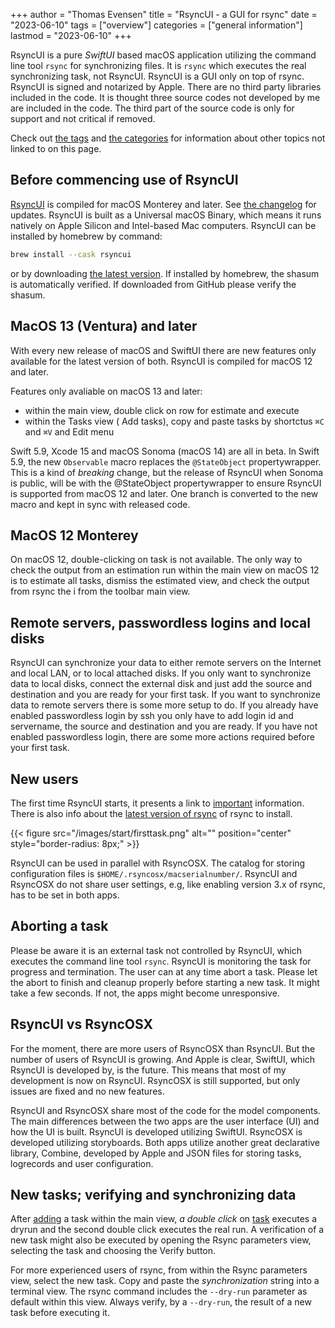 +++
author = "Thomas Evensen"
title = "RsyncUI - a GUI for rsync"
date = "2023-06-10"
tags = ["overview"]
categories = ["general information"]
lastmod = "2023-06-10"
+++

RsyncUI is a pure *SwiftUI* based macOS application utilizing the command line tool `rsync` for synchronizing files. It is `rsync` which executes the real synchronizing task, not RsyncUI. RsyncUI is a GUI only on top of rsync. RsyncUI is signed and notarized by Apple. There are no third party libraries included in the code. It is thought three source codes not developed by me are included in the code. The third part of the source code is only for support and not critical if removed.

Check out  [the tags](/tags) and [the categories](/categories) for information about other topics not linked to on this page.

## Before commencing use of RsyncUI

[RsyncUI](https://github.com/rsyncOSX/RsyncUI/releases) is compiled for macOS Monterey and later. See [the changelog](/post/changelog/) for updates. RsyncUI is built as a Universal macOS Binary, which means it runs natively on Apple Silicon and Intel-based Mac computers. RsyncUI can be installed by homebrew by command:

```bash
brew install --cask rsyncui
```

or by downloading  [the latest version](https://github.com/rsyncOSX/RsyncUI/releases). If installed by homebrew, the shasum is automatically verified. If downloaded from GitHub please verify the shasum.

## MacOS 13 (Ventura) and later

With every new release of macOS and SwiftUI there are new features only available for the latest version of both. RsyncUI is compiled for macOS 12 and later.

Features only avaliable on macOS 13 and later:

- within the main view, double click on row for estimate and execute
- within the Tasks view ( Add tasks),  copy and paste tasks by shortctus `⌘C` and  `⌘V` and Edit menu

Swift 5.9, Xcode 15 and macOS Sonoma (macOS 14) are all in beta. In Swift 5.9, the new `Observable` macro replaces the `@StateObject` propertywrapper. This is a kind of *breaking* change, but the release of RsyncUI when Sonoma is public, will be with the @StateObject propertywrapper to ensure RsyncUI is supported from macOS 12 and later. One branch is converted to the new macro and kept in sync with released code. 

## MacOS 12 Monterey

On macOS 12, double-clicking on task is not available. The only way to check the output from an estimation run within the main view on macOS 12 is to estimate all tasks, dismiss the estimated view, and check the output from rsync the i from the toolbar main view.

## Remote servers, passwordless logins and local disks

RsyncUI can synchronize your data to either remote servers on the Internet and local LAN, or to local attached disks. If you only want to synchronize data to local disks, connect the external disk and just add the source and destination and you are ready for your first task. If you want to synchronize data to remote servers there is some more setup to do. If you already have enabled passwordless login by ssh you only have to add login id and servername, the source and destination and you are ready. If you have not enabled passwordless login, there are some more actions required before your first task.

## New users

The first time RsyncUI starts, it presents a link to [important](/post/important/) information. There is also info about the [latest version of rsync](/post/rsync/) of rsync to install.

{{< figure src="/images/start/firsttask.png" alt="" position="center" style="border-radius: 8px;" >}}

RsyncUI can be used in parallel with RsyncOSX. The catalog for storing configuration files is `$HOME/.rsyncosx/macserialnumber/`. RsyncUI and RsyncOSX do not share user settings, e.g, like enabling version 3.x of rsync, has to be set in both apps.

## Aborting a task

Please be aware it is an external task not controlled by RsyncUI, which executes the command line tool `rsync`. RsyncUI is monitoring the task for progress and termination. The user can at any time abort a task. Please let the abort to finish and cleanup properly before starting a new task. It might take a few seconds. If not, the apps might become unresponsive.

## RsyncUI vs RsyncOSX

For the moment, there are more users of RsyncOSX than RsyncUI. But the number of users of RsyncUI is growing. And Apple is clear, SwiftUI, which RsyncUI is developed by, is the future. This means that most of my development is now on RsyncUI. RsyncOSX is still supported, but only issues are fixed and no new features.

RsyncUI and RsyncOSX share most of the code for the model components. The main differences between the two apps are the user interface (UI) and how the UI is built. RsyncUI is developed utilizing SwiftUI. RsyncOSX is developed utilizing storyboards. Both apps utilize another great declarative library, Combine, developed by Apple and JSON files for storing tasks, logrecords and user configuration.

## New tasks; verifying and synchronizing data

After  [adding](/post/addconfigurations/) a task within the main view,  *a double click* on [task](/post/tasks/) executes a dryrun and the second double click executes the real run. A verification of a new task might also be executed by opening the Rsync parameters view, selecting the task and choosing the Verify button.

For more experienced users of rsync, from within the Rsync parameters view, select the new task. Copy and paste the *synchronization* string into a terminal view. The rsync command includes the `--dry-run` parameter as default within this view. Always verify, by a `--dry-run`, the result of a new task before executing it.
